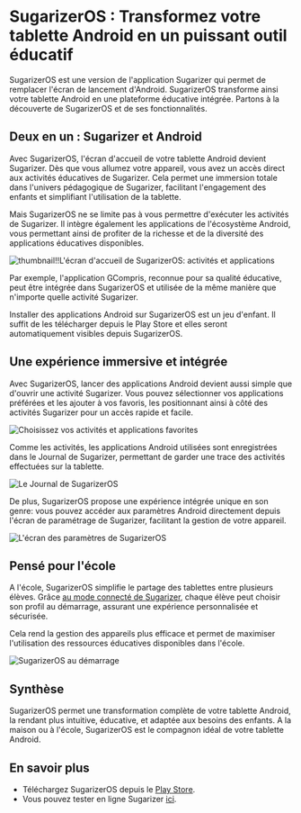 # SugarizerOS : Transformez votre tablette Android en un puissant outil éducatif

SugarizerOS est une version de l'application Sugarizer qui permet de remplacer l'écran de lancement d'Android. SugarizerOS transforme ainsi votre tablette Android en une plateforme éducative intégrée. Partons à la découverte de SugarizerOS et de ses fonctionnalités.

## Deux en un : Sugarizer et Android

Avec SugarizerOS, l'écran d'accueil de votre tablette Android devient Sugarizer. Dès que vous allumez votre appareil, vous avez un accès direct aux activités éducatives de Sugarizer. Cela permet une immersion totale dans l'univers pédagogique de Sugarizer, facilitant l'engagement des enfants et simplifiant l'utilisation de la tablette.

Mais SugarizerOS ne se limite pas à vous permettre d'exécuter les activités de Sugarizer. Il intègre également les applications de l'écosystème Android, vous permettant ainsi de profiter de la richesse et de la diversité des applications éducatives disponibles. 

![thumbnail!!L'écran d'accueil de SugarizerOS: activités et applications](images/sugarizeros_home.jpg)

Par exemple, l'application GCompris, reconnue pour sa qualité éducative, peut être intégrée dans SugarizerOS et utilisée de la même manière que n'importe quelle activité Sugarizer.

Installer des applications Android sur SugarizerOS est un jeu d'enfant. Il suffit de les télécharger depuis le Play Store et elles seront automatiquement visibles depuis SugarizerOS.

## Une expérience immersive et intégrée

Avec SugarizerOS, lancer des applications Android devient aussi simple que d'ouvrir une activité Sugarizer.
Vous pouvez sélectionner vos applications préférées et les ajouter à vos favoris, les positionnant ainsi à côté des activités Sugarizer pour un accès rapide et facile.

![Choisissez vos activités et applications favorites](images/sugarizeros_listview.jpg)

Comme les activités, les applications Android utilisées sont enregistrées dans le Journal de Sugarizer, permettant de garder une trace des activités effectuées sur la tablette.

![Le Journal de SugarizerOS](images/sugarizeros_journal.jpg)

De plus, SugarizerOS propose une expérience intégrée unique en son genre: vous pouvez accéder aux paramètres Android directement depuis l'écran de paramétrage de Sugarizer, facilitant la gestion de votre appareil. 

![L'écran des paramètres de SugarizerOS](images/sugarizeros_settings.jpg)


## Pensé pour l'école

A l'école, SugarizerOS simplifie le partage des tablettes entre plusieurs élèves.
Grâce [au mode connecté de Sugarizer](connectedmode_fr.md), chaque élève peut choisir son profil au démarrage, assurant une expérience personnalisée et sécurisée.

Cela rend la gestion des appareils plus efficace et permet de maximiser l'utilisation des ressources éducatives disponibles dans l'école.

![SugarizerOS au démarrage](images/sugarizeros_photo_connection.jpg)


## Synthèse

SugarizerOS permet une transformation complète de votre tablette Android, la rendant plus intuitive, éducative, et adaptée aux besoins des enfants. A la maison ou à l'école, SugarizerOS est le compagnon idéal de votre tablette Android.

## En savoir plus

* Téléchargez SugarizerOS depuis le [Play Store](https://sugarizer.org/index.html#apps).
* Vous pouvez tester en ligne Sugarizer [ici](https://try.sugarizer.org).

